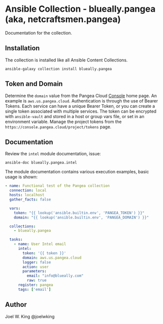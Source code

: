# Ansible Collection - blueally.pangea (aka, netcraftsmen.pangea)

Documentation for the collection.

## Installation

The collection is installed like all Ansible Content Collections.

```shell
ansible-galaxy collection install blueally.pangea
```

## Token and Domain

Determine the `domain` value from the Pangea Cloud [Console](https://console.pangea.cloud/) home page. An example is `aws.us.pangea.cloud`.  Authentication is through the use of Bearer Tokens. Each service can have a unique Bearer Token, or you can create a single token associated with multiple services. The token can be encrypted with `ansible-vault` and stored in a host or group vars file, or set in an environment variable. Manage the project tokens from the `https://console.pangea.cloud/project/tokens` page.


## Documentation

Review the `intel` module documentation, issue:

```shell
ansible-doc blueally.pangea.intel
```

The module documentation contains various execution examples, basic usage is shown:

```yaml
- name: Functional test of the Pangea collection
  connection: local
  hosts: localhost
  gather_facts: false

  vars: 
    token: "{{ lookup('ansible.builtin.env', 'PANGEA_TOKEN') }}"
    domain: "{{ lookup('ansible.builtin.env', 'PANGEA_DOMAIN') }}"

  collections:
    - blueally.pangea

  tasks:
    - name: User Intel email
      intel:
        token: '{{ token }}'
        domain: aws.us.pangea.cloud
        logger: false
        action: user
        parameters:
          email: "info@blueally.com"
          raw: true
      register: pangea
      tags: ['email']

```

## Author

Joel W. King @joelwking